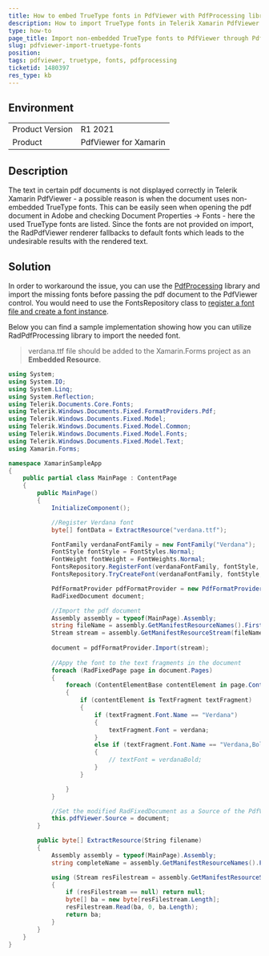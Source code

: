 ```yaml
---
title: How to embed TrueType fonts in PdfViewer with PdfProcessing library
description: How to import TrueType fonts in Telerik Xamarin PdfViewer
type: how-to
page_title: Import non-embedded TrueType fonts to PdfViewer through PdfProcessing
slug: pdfviewer-import-truetype-fonts
position: 
tags: pdfviewer, truetype, fonts, pdfprocessing
ticketid: 1480397
res_type: kb
---
```


## Environment
<table>
	<tbody>
		<tr>
			<td>Product Version</td>
			<td>R1 2021</td>
		</tr>
		<tr>
			<td>Product</td>
			<td>PdfViewer for Xamarin</td>
		</tr>
	</tbody>
</table>


## Description

The text in certain pdf documents is not displayed correctly in Telerik Xamarin PdfViewer -  a possible reason is when the document uses non-embedded TrueType fonts. This can be easily seen when opening the pdf document in Adobe and checking Document Properties -> Fonts - here the used TrueType fonts are listed. Since the fonts are not provided on import, the RadPdfViewer renderer fallbacks to default fonts which leads to the undesirable results with the rendered text.

## Solution

In order to workaround the issue, you can use the [PdfProcessing](https://docs.telerik.com/devtools/document-processing/libraries/radpdfprocessing/overview) library and import the missing fonts before passing the pdf document to the PdfViewer control. You would need to use the FontsRepository class  to [register a font file and create a font instance](https://docs.telerik.com/devtools/document-processing/libraries/radpdfprocessing/concepts/fonts#embedded-fonts).

Below you can find a sample implementation showing how you can utilize RadPdfProcessing library to import the needed font.

> verdana.ttf file should be added to the Xamarin.Forms project as an **Embedded Resource**.

```C#
using System;
using System.IO;
using System.Linq;
using System.Reflection;
using Telerik.Documents.Core.Fonts;
using Telerik.Windows.Documents.Fixed.FormatProviders.Pdf;
using Telerik.Windows.Documents.Fixed.Model;
using Telerik.Windows.Documents.Fixed.Model.Common;
using Telerik.Windows.Documents.Fixed.Model.Fonts;
using Telerik.Windows.Documents.Fixed.Model.Text;
using Xamarin.Forms;

namespace XamarinSampleApp
{
    public partial class MainPage : ContentPage
    {
        public MainPage()
        {
            InitializeComponent();

            //Register Verdana font
            byte[] fontData = ExtractResource("verdana.ttf");

            FontFamily verdanaFontFamily = new FontFamily("Verdana");
            FontStyle fontStyle = FontStyles.Normal;
            FontWeight fontWeight = FontWeights.Normal;
            FontsRepository.RegisterFont(verdanaFontFamily, fontStyle, fontWeight, fontData);
            FontsRepository.TryCreateFont(verdanaFontFamily, fontStyle, fontWeight, out FontBase verdana);

            PdfFormatProvider pdfFormatProvider = new PdfFormatProvider();
            RadFixedDocument document;

            //Import the pdf document
            Assembly assembly = typeof(MainPage).Assembly;
            string fileName = assembly.GetManifestResourceNames().FirstOrDefault(n => n.Contains("my_document.pdf"));
            Stream stream = assembly.GetManifestResourceStream(fileName);
            
            document = pdfFormatProvider.Import(stream);
           
            //Appy the font to the text fragments in the document
            foreach (RadFixedPage page in document.Pages)
            {
                foreach (ContentElementBase contentElement in page.Content)
                {
                    if (contentElement is TextFragment textFragment)
                    {
                        if (textFragment.Font.Name == "Verdana")
                        {
                            textFragment.Font = verdana;
                        }
                        else if (textFragment.Font.Name == "Verdana,Bold")
                        {
                            // textFont = verdanaBold;
                        }
                    }

                }
            }

            //Set the modified RadFixedDocument as a Source of the PdfViewer
            this.pdfViewer.Source = document;
        }

        public byte[] ExtractResource(String filename)
        {
            Assembly assembly = typeof(MainPage).Assembly;
            string completeName = assembly.GetManifestResourceNames().FirstOrDefault(n => n.Contains(filename));

            using (Stream resFilestream = assembly.GetManifestResourceStream(completeName))
            {
                if (resFilestream == null) return null;
                byte[] ba = new byte[resFilestream.Length];
                resFilestream.Read(ba, 0, ba.Length);
                return ba;
            }
        }
    }
}
```